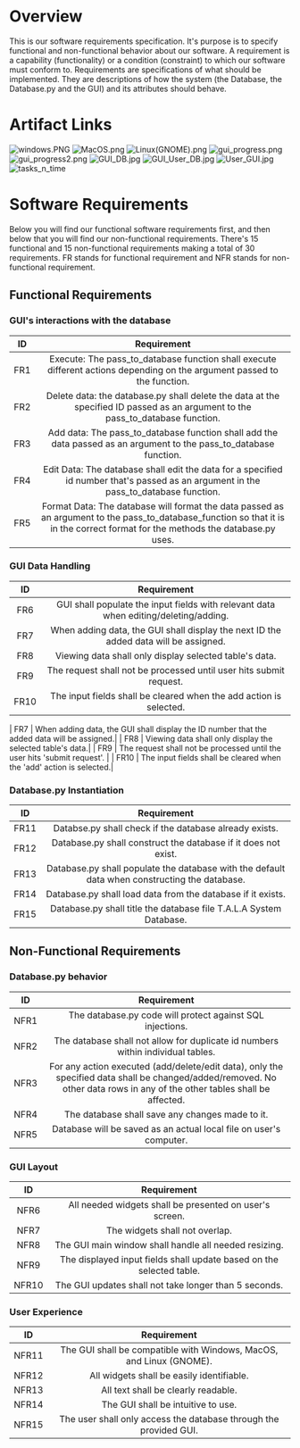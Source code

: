 
# Overview
This is our software requirements specification. It's purpose is to specify 
functional and non-functional behavior about our software. A requirement is 
a capability (functionality) or a condition (constraint) to which our 
software must conform to. Requirements are specifications of what should be 
implemented. They are descriptions of how the system (the Database, the 
Database.py and the GUI) and its 
attributes should behave.

# Artifact Links
![windows.PNG](https://github.com/anthonyboos559/GVSU-CIS350-T.A.L.A-Systems/blob/main/artifacts/windows.PNG)
![MacOS.png](https://github.com/anthonyboos559/GVSU-CIS350-T.A.L.A-Systems/blob/main/artifacts/MacOS.png)
![Linux(GNOME).png](https://github.com/anthonyboos559/GVSU-CIS350-T.A.L.A-Systems/blob/main/artifacts/Linux(GNOME).png)
![gui_progress.png](https://github.com/anthonyboos559/GVSU-CIS350-T.A.L.A-Systems/blob/main/artifacts/gui_progress.png)
![gui_progress2.png](https://github.com/anthonyboos559/GVSU-CIS350-T.A.L.A-Systems/blob/main/artifacts/gui_progress2.png)
![GUI_DB.jpg](https://github.com/anthonyboos559/GVSU-CIS350-T.A.L.A-Systems/blob/main/artifacts/use_case_diagrams/use_case_diagrams/GUI_DB.jpg)
![GUI_User_DB.jpg](https://github.com/anthonyboos559/GVSU-CIS350-T.A.L.A-Systems/blob/main/artifacts/use_case_diagrams/use_case_diagrams/GUI_User_DB.jpg)
![User_GUI.jpg](https://github.com/anthonyboos559/GVSU-CIS350-T.A.L.A-Systems/blob/main/artifacts/use_case_diagrams/use_case_diagrams/User_GUI.jpg)
![tasks_n_time](https://github.com/anthonyboos559/GVSU-CIS350-T.A.L.A-Systems/blob/main/artifacts/time_line_stuff/tasks_n_time)

# Software Requirements

Below you will find our functional software requirements first, and then below that you will find our non-functional requirements. There's 15 functional 
and 15 non-functional requirements making a total of 30 requirements. FR stands for functional requirement and NFR stands for non-functional 
requirement.

## Functional Requirements

### GUI's interactions with the database
| ID  | Requirement    |
| :-------------: | :----------:|
| FR1 | Execute: The pass_to_database function shall execute different actions  depending on the argument passed to the function. |
| FR2 | Delete data: the database.py shall delete the data at the specified ID passed as an argument to the pass_to_database function. |
| FR3 | Add data: The pass_to_database function shall add the data passed as an argument to the pass_to_database function. |
| FR4 | Edit Data: The database shall edit the data for a specified id number that's passed as an argument in the pass_to_database function. |
| FR5 | Format Data: The database will format the data passed as an argument to the pass_to_database_function so that it is in the correct format for the methods the database.py uses. |

### GUI Data Handling
| ID  | Requirement    |
| :-------------: | :----------:|
| FR6 | GUI shall populate the input fields with relevant data when editing/deleting/adding. |
| FR7 | When adding data, the GUI shall display the next ID the added data will be assigned.|
| FR8 | Viewing data shall only display selected table's data.|
| FR9 | The request shall not be processed until user hits submit request. |
| FR10 | The input fields shall be cleared when the add action is selected.|

| FR7 | When adding data, the GUI shall display the ID number that the added data will be assigned.|
| FR8 | Viewing data shall only display the selected table's data.|
| FR9 | The request shall not be processed until the user hits 'submit request'. |
| FR10 | The input fields shall be cleared when the 'add' action is selected.|

### Database.py Instantiation
| ID  | Requirement    |
| :-------------: | :----------:|
| FR11 | Databse.py shall check if the database already exists. |
| FR12 | Database.py shall construct the database if it does not exist. |
| FR13 | Database.py shall populate the database with the default data when constructing the database. |
| FR14 | Database.py shall load data from the database if it exists. |
| FR15 | Database.py shall title the database file T.A.L.A System Database. |

## Non-Functional Requirements

### Database.py behavior
| ID  | Requirement |
| :-------------: | :----------: |
| NFR1 | The database.py code will protect against SQL injections. |
| NFR2 | The database shall not allow for duplicate id numbers within individual tables. |
| NFR3 | For any action executed (add/delete/edit data), only the specified data shall be changed/added/removed. No other data rows in any of the other tables shall be affected. |
| NFR4 | The database shall save any changes made to it. |
| NFR5 | Database will be saved as an actual local file on user's computer. |

### GUI Layout
| ID  | Requirement |
| :-------------: | :----------: |
| NFR6 | All needed widgets shall be presented on user's screen. |
| NFR7 | The widgets shall not overlap. |
| NFR8 | The GUI main window shall handle all needed resizing. |
| NFR9 | The displayed input fields shall update based on the selected table. |
| NFR10 | The GUI updates shall not take longer than 5 seconds. |

### User Experience
| ID  | Requirement |
| :-------------: | :----------: |
| NFR11 | The GUI shall be compatible with Windows, MacOS, and Linux (GNOME). |
| NFR12 | All widgets shall be easily identifiable. |
| NFR13 | All text shall be clearly readable. |
| NFR14 | The GUI shall be intuitive to use. |
| NFR15 | The user shall only access the database through the provided GUI. |

